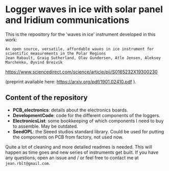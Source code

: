 # Logger waves in ice with solar panel and Iridium communications

This is the repository for the 'waves in ice' instrument developed in this work:

```
An open source, versatile, affordable waves in ice instrument for scientific measurements in the Polar Regions
Jean Rabault, Graig Sutherland, Olav Gundersen, Atle Jensen, Aleksey Marchenko, Øyvind Breivik
```

https://www.sciencedirect.com/science/article/pii/S0165232X19300230

(preprint available here: https://arxiv.org/pdf/1901.02410.pdf ).

## Content of the repository

- **PCB_electronics**: details about the electronics boards.
- **DevelopmentCode**: code for the different components of the loggers.
- **ElectronicsList**: some bookkeeping of which components I need to buy to assemble. May be outdated.
- **SeedOPL**: the Seeed studios standard library. Could be used for putting the components on PCB from factory, not used now.

Quite a lot of cleaning and more detailed readmes is needed. This will happen as time goes and new series of instruments get built. If you have any questions, open an issue and / or feel free to contact me at ```jean.rblt@gmail.com```.
